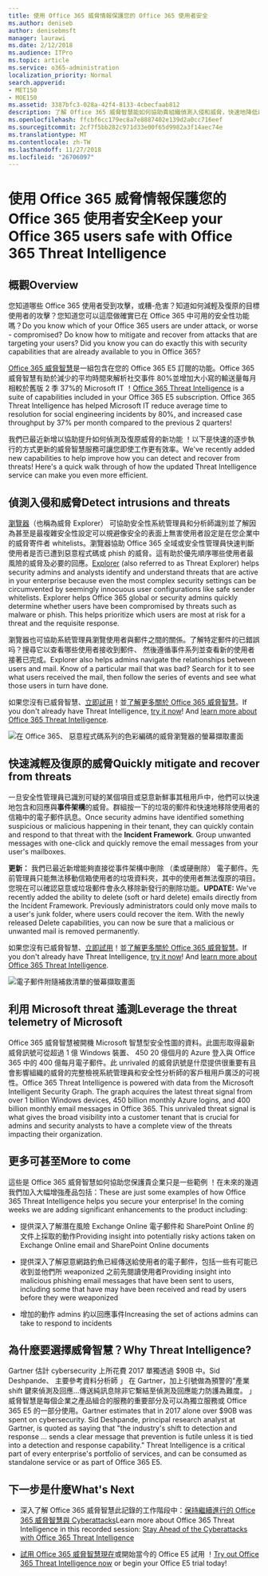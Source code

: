 ```yaml
---
title: 使用 Office 365 威脅情報保護您的 Office 365 使用者安全
ms.author: deniseb
author: denisebmsft
manager: laurawi
ms.date: 2/12/2018
ms.audience: ITPro
ms.topic: article
ms.service: o365-administration
localization_priority: Normal
search.appverid:
- MET150
- MOE150
ms.assetid: 3387bfc3-028a-42f4-8133-4cbecfaab812
description: 了解 Office 365 威脅智慧能如何協助貴組織偵測入侵和威脅，快速地降低以及復原威脅。
ms.openlocfilehash: ffcbf6cc179ec8a7e8887402e139d2a0cc716eef
ms.sourcegitcommit: 2cf7f5bb282c971d33e00f65d9982a3f14aec74e
ms.translationtype: MT
ms.contentlocale: zh-TW
ms.lasthandoff: 11/27/2018
ms.locfileid: "26706097"
---
```

# <a name="keep-your-office-365-users-safe-with-office-365-threat-intelligence"></a><span data-ttu-id="0effc-103">使用 Office 365 威脅情報保護您的 Office 365 使用者安全</span><span class="sxs-lookup"><span data-stu-id="0effc-103">Keep your Office 365 users safe with Office 365 Threat Intelligence</span></span>

## <a name="overview"></a><span data-ttu-id="0effc-104">概觀</span><span class="sxs-lookup"><span data-stu-id="0effc-104">Overview</span></span>

<span data-ttu-id="0effc-p101">您知道哪些 Office 365 使用者受到攻擊，或糟-危害？知道如何減輕及復原的目標使用者的攻擊？您知道您可以這麼做確實已在 Office 365 中可用的安全性功能嗎？</span><span class="sxs-lookup"><span data-stu-id="0effc-p101">Do you know which of your Office 365 users are under attack, or worse - compromised? Do know how to mitigate and recover from attacks that are targeting your users? Did you know you can do exactly this with security capabilities that are already available to you in Office 365?</span></span> 
  
<span data-ttu-id="0effc-p102">[Office 365 威脅智慧](office-365-ti.md)是一組包含在您的 Office 365 E5 訂閱的功能。Office 365 威脅智慧有助於減少的平均時間來解析社交事件 80%並增加大小寫的輸送量每月相較於舊版 2 季 37%的 Microsoft IT ！</span><span class="sxs-lookup"><span data-stu-id="0effc-p102">[Office 365 Threat Intelligence](office-365-ti.md) is a suite of capabilities included in your Office 365 E5 subscription. Office 365 Threat Intelligence has helped Microsoft IT reduce average time to resolution for social engineering incidents by 80%, and increased case throughput by 37% per month compared to the previous 2 quarters!</span></span> 
  
<span data-ttu-id="0effc-p103">我們已最近新增以協助提升如何偵測及復原威脅的新功能 ！以下是快速的逐步執行的方式更新的威脅智慧服務可讓您即使工作更有效率。</span><span class="sxs-lookup"><span data-stu-id="0effc-p103">We've recently added new capabilities to help improve how you can detect and recover from threats! Here's a quick walk through of how the updated Threat Intelligence service can make you even more efficient.</span></span>
  
## <a name="detect-intrusions-and-threats"></a><span data-ttu-id="0effc-112">偵測入侵和威脅</span><span class="sxs-lookup"><span data-stu-id="0effc-112">Detect intrusions and threats</span></span>

<span data-ttu-id="0effc-p104">[瀏覽器](use-explorer-in-security-and-compliance.md)（也稱為威脅 Explorer） 可協助安全性系統管理員和分析師識別並了解因為甚至是最複雜安全性設定可以規避像安全的表面上無害使用者設定是在您企業中的威脅寄件者 whitelists。瀏覽器協助 Office 365 全域或安全性管理員快速判斷使用者是否已遭到惡意程式碼或 phish 的威脅。這有助於優先順序哪些使用者最風險的威脅及必要的回應。</span><span class="sxs-lookup"><span data-stu-id="0effc-p104">[Explorer](use-explorer-in-security-and-compliance.md) (also referred to as Threat Explorer) helps security admins and analysts identify and understand threats that are active in your enterprise because even the most complex security settings can be circumvented by seemingly innocuous user configurations like safe sender whitelists. Explorer helps Office 365 global or security admins quickly determine whether users have been compromised by threats such as malware or phish. This helps prioritize which users are most at risk for a threat and the requisite response.</span></span> 
  
<span data-ttu-id="0effc-p105">瀏覽器也可協助系統管理員瀏覽使用者與郵件之間的關係。了解特定郵件的已錯誤吗？搜尋它以查看哪些使用者接收到郵件、 然後遵循事件系列並查看新的使用者接著已完成。</span><span class="sxs-lookup"><span data-stu-id="0effc-p105">Explorer also helps admins navigate the relationships between users and mail. Know of a particular mail that was bad? Search for it to see what users received the mail, then follow the series of events and see what those users in turn have done.</span></span>

<span data-ttu-id="0effc-p106">如果您沒有已威脅智慧、[立即試用](https://aka.ms/tryo365threatintel3)！並[了解更多關於 Office 365 威脅智慧](https://aka.ms/readmoreabouto365threatintel)。</span><span class="sxs-lookup"><span data-stu-id="0effc-p106">If you don't already have Threat Intelligence, [try it now](https://aka.ms/tryo365threatintel3)! And [learn more about Office 365 Threat Intelligence](https://aka.ms/readmoreabouto365threatintel).</span></span>
  
![在 Office 365、 惡意程式碼系列的色彩編碼的威脅瀏覽器的螢幕擷取畫面](media/591338dd-252a-437d-b5f2-87aa42e74b0c.png)
  
## <a name="quickly-mitigate-and-recover-from-threats"></a><span data-ttu-id="0effc-122">快速減輕及復原的威脅</span><span class="sxs-lookup"><span data-stu-id="0effc-122">Quickly mitigate and recover from threats</span></span>

<span data-ttu-id="0effc-p107">一旦安全性管理員已識別可疑的某個項目或惡意新鮮事其租用戶中，他們可以快速地包含和回應與**事件架構**的威脅。群組按一下的垃圾的郵件和快速地移除使用者的信箱中的電子郵件訊息。</span><span class="sxs-lookup"><span data-stu-id="0effc-p107">Once security admins have identified something suspicious or malicious happening in their tenant, they can quickly contain and respond to that threat with the **Incident Framework**. Group unwanted messages with one-click and quickly remove the email messages from your user's mailboxes.</span></span> 
  
 <span data-ttu-id="0effc-p108">**更新：** 我們已最近新增能夠直接從事件架構中刪除 （柔或硬刪除） 電子郵件。先前管理員只能無法移動信箱使用者的垃圾資料夾，其中的使用者無法復原的項目。您現在可以確認惡意或垃圾郵件會永久移除新發行的刪除功能。</span><span class="sxs-lookup"><span data-stu-id="0effc-p108">**UPDATE:** We've recently added the ability to delete (soft or hard delete) emails directly from the Incident Framework. Previously administrators could only move mails to a user's junk folder, where users could recover the item. With the newly released Delete capabilities, you can now be sure that a malicious or unwanted mail is removed permanently.</span></span> 
  
<span data-ttu-id="0effc-p109">如果您沒有已威脅智慧、[立即試用](https://aka.ms/tryo365threatintel3)！並[了解更多關於 Office 365 威脅智慧](https://aka.ms/readmoreabouto365threatintel)。</span><span class="sxs-lookup"><span data-stu-id="0effc-p109">If you don't already have Threat Intelligence, [try it now](https://aka.ms/tryo365threatintel3)! And [learn more about Office 365 Threat Intelligence](https://aka.ms/readmoreabouto365threatintel).</span></span>
  
![電子郵件附隨補救清單的螢幕擷取畫面](media/9d8452d3-d8d2-4b26-81f9-76396e08dd17.png)
  
## <a name="leverage-the-threat-telemetry-of-microsoft"></a><span data-ttu-id="0effc-131">利用 Microsoft threat 遙測</span><span class="sxs-lookup"><span data-stu-id="0effc-131">Leverage the threat telemetry of Microsoft</span></span>

<span data-ttu-id="0effc-p110">Office 365 威脅智慧被開機 Microsoft 智慧型安全性圖的資料。此圖形取得最新威脅訊號可從超過 1 億 Windows 裝置、 450 20 億個月的 Azure 登入與 Office 365 中的 400 億每月電子郵件。此 unrivaled 的威脅訊號是什麼提供很重要有且會影響組織的威脅的完整檢視系統管理員和安全性分析師的客戶租用戶廣泛的可視性。</span><span class="sxs-lookup"><span data-stu-id="0effc-p110">Office 365 Threat Intelligence is powered with data from the Microsoft Intelligent Security Graph. The graph acquires the latest threat signal from over 1 billion Windows devices, 450 billion monthly Azure logins, and 400 billion monthly email messages in Office 365. This unrivaled threat signal is what gives the broad visibility into a customer tenant that is crucial for admins and security analysts to have a complete view of the threats impacting their organization.</span></span> 
  
## <a name="more-to-come"></a><span data-ttu-id="0effc-135">更多可甚至</span><span class="sxs-lookup"><span data-stu-id="0effc-135">More to come</span></span>

<span data-ttu-id="0effc-p111">這些是 Office 365 威脅智慧如何協助您保護貴企業只是一些範例 ！在未來的幾週我們加入大幅增強產品包括：</span><span class="sxs-lookup"><span data-stu-id="0effc-p111">These are just some examples of how Office 365 Threat Intelligence helps you secure your enterprise! In the coming weeks we are adding significant enhancements to the product including:</span></span>
  
- <span data-ttu-id="0effc-138">提供深入了解潛在風險 Exchange Online 電子郵件和 SharePoint Online 的文件上採取的動作</span><span class="sxs-lookup"><span data-stu-id="0effc-138">Providing insight into potentially risky actions taken on Exchange Online email and SharePoint Online documents</span></span>
    
- <span data-ttu-id="0effc-139">提供深入了解惡意網路釣魚已經傳送給使用者的電子郵件，包括一些有可能已收到並他們所 weaponized 之前先閱讀使用者</span><span class="sxs-lookup"><span data-stu-id="0effc-139">Providing insight into malicious phishing email messages that have been sent to users, including some that have may have been received and read by users before they were weaponized</span></span>
    
- <span data-ttu-id="0effc-140">增加的動作 admins 約以回應事件</span><span class="sxs-lookup"><span data-stu-id="0effc-140">Increasing the set of actions admins can take to respond to incidents</span></span>
    
## <a name="why-threat-intelligence"></a><span data-ttu-id="0effc-141">為什麼要選擇威脅智慧？</span><span class="sxs-lookup"><span data-stu-id="0effc-141">Why Threat Intelligence?</span></span>

<span data-ttu-id="0effc-p112">Gartner 估計 cybersecurity 上所花費 2017 單獨透過 $90B 中。Sid Deshpande、 主要參考資料分析師 」 在 Gartner，加上引號做為預警的"產業 shift 鍵來偵測及回應...傳送純訊息除非它繫結至偵測及回應能力防護為難度。 」威脅智慧是每個企業之產品組合的服務的重要部分及可以為獨立服務或 Office 365 E5 的一部分使用。</span><span class="sxs-lookup"><span data-stu-id="0effc-p112">Gartner estimates that in 2017 alone over $90B was spent on cybersecurity. Sid Deshpande, principal research analyst at Gartner, is quoted as saying that "the industry's shift to detection and response … sends a clear message that prevention is futile unless it is tied into a detection and response capability." Threat Intelligence is a critical part of every enterprise's portfolio of services, and can be consumed as standalone service or as part of Office 365 E5.</span></span>
  
## <a name="whats-next"></a><span data-ttu-id="0effc-146">下一步是什麼</span><span class="sxs-lookup"><span data-stu-id="0effc-146">What's Next</span></span>

- <span data-ttu-id="0effc-147">深入了解 Office 365 威脅智慧此記錄的工作階段中：[保持繼續進行的 Office 365 威脅智慧與 Cyberattacks](https://myignite.microsoft.com/videos/53723)</span><span class="sxs-lookup"><span data-stu-id="0effc-147">Learn more about Office 365 Threat Intelligence in this recorded session: [Stay Ahead of the Cyberattacks with Office 365 Threat Intelligence](https://myignite.microsoft.com/videos/53723)</span></span>
    
- <span data-ttu-id="0effc-148">[試用 Office 365 威脅智慧現在](https://aka.ms/tryo365threatintel3)或開始當今的 Office E5 試用 ！</span><span class="sxs-lookup"><span data-stu-id="0effc-148">[Try out Office 365 Threat Intelligence now](https://aka.ms/tryo365threatintel3) or begin your Office E5 trial today!</span></span> 
    

